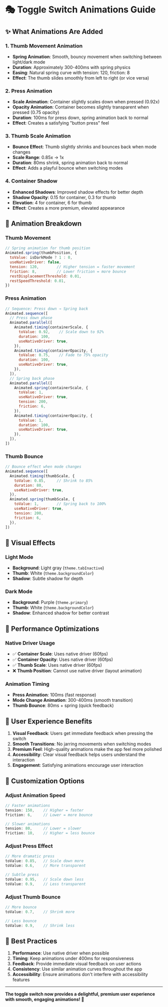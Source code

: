# 🎭 Toggle Switch Animations Guide

## ✨ What Animations Are Added

### 1. **Thumb Movement Animation**
- **Spring Animation**: Smooth, bouncy movement when switching between light/dark mode
- **Duration**: Approximately 300-400ms with spring physics
- **Easing**: Natural spring curve with tension: 120, friction: 8
- **Effect**: The thumb slides smoothly from left to right (or vice versa)

### 2. **Press Animation**
- **Scale Animation**: Container slightly scales down when pressed (0.92x)
- **Opacity Animation**: Container becomes slightly transparent when pressed (0.75 opacity)
- **Duration**: 100ms for press down, spring animation back to normal
- **Effect**: Creates a satisfying "button press" feel

### 3. **Thumb Scale Animation**
- **Bounce Effect**: Thumb slightly shrinks and bounces back when mode changes
- **Scale Range**: 0.85x → 1x
- **Duration**: 80ms shrink, spring animation back to normal
- **Effect**: Adds a playful bounce when switching modes

### 4. **Container Shadow**
- **Enhanced Shadows**: Improved shadow effects for better depth
- **Shadow Opacity**: 0.15 for container, 0.3 for thumb
- **Elevation**: 4 for container, 6 for thumb
- **Effect**: Creates a more premium, elevated appearance

## 🎯 Animation Breakdown

### **Thumb Movement**
```javascript
// Spring animation for thumb position
Animated.spring(thumbPosition, {
  toValue: isDarkMode ? 1 : 0,
  useNativeDriver: false,
  tension: 120,        // Higher tension = faster movement
  friction: 8,         // Lower friction = more bounce
  restDisplacementThreshold: 0.01,
  restSpeedThreshold: 0.01,
})
```

### **Press Animation**
```javascript
// Sequence: Press down → Spring back
Animated.sequence([
  // Press down phase
  Animated.parallel([
    Animated.timing(containerScale, {
      toValue: 0.92,    // Scale down to 92%
      duration: 100,
      useNativeDriver: true,
    }),
    Animated.timing(containerOpacity, {
      toValue: 0.75,    // Fade to 75% opacity
      duration: 100,
      useNativeDriver: true,
    }),
  ]),
  // Spring back phase
  Animated.parallel([
    Animated.spring(containerScale, {
      toValue: 1,
      useNativeDriver: true,
      tension: 200,
      friction: 6,
    }),
    Animated.timing(containerOpacity, {
      toValue: 1,
      duration: 100,
      useNativeDriver: true,
    }),
  ]),
])
```

### **Thumb Bounce**
```javascript
// Bounce effect when mode changes
Animated.sequence([
  Animated.timing(thumbScale, {
    toValue: 0.85,     // Shrink to 85%
    duration: 80,
    useNativeDriver: true,
  }),
  Animated.spring(thumbScale, {
    toValue: 1,        // Spring back to 100%
    useNativeDriver: true,
    tension: 200,
    friction: 6,
  }),
])
```

## 🎨 Visual Effects

### **Light Mode**
- **Background**: Light gray (`theme.tabInactive`)
- **Thumb**: White (`theme.backgroundColor`)
- **Shadow**: Subtle shadow for depth

### **Dark Mode**
- **Background**: Purple (`theme.primary`)
- **Thumb**: White (`theme.backgroundColor`)
- **Shadow**: Enhanced shadow for better contrast

## 🚀 Performance Optimizations

### **Native Driver Usage**
- ✅ **Container Scale**: Uses native driver (60fps)
- ✅ **Container Opacity**: Uses native driver (60fps)
- ✅ **Thumb Scale**: Uses native driver (60fps)
- ❌ **Thumb Position**: Cannot use native driver (layout animation)

### **Animation Timing**
- **Press Animation**: 100ms (fast response)
- **Mode Change Animation**: 300-400ms (smooth transition)
- **Thumb Bounce**: 80ms + spring (quick feedback)

## 🎪 User Experience Benefits

1. **Visual Feedback**: Users get immediate feedback when pressing the switch
2. **Smooth Transitions**: No jarring movements when switching modes
3. **Premium Feel**: High-quality animations make the app feel more polished
4. **Accessibility**: Clear visual feedback helps users understand the interaction
5. **Engagement**: Satisfying animations encourage user interaction

## 🔧 Customization Options

### **Adjust Animation Speed**
```javascript
// Faster animations
tension: 150,    // Higher = faster
friction: 6,     // Lower = more bounce

// Slower animations
tension: 80,     // Lower = slower
friction: 10,    // Higher = less bounce
```

### **Adjust Press Effect**
```javascript
// More dramatic press
toValue: 0.85,   // Scale down more
toValue: 0.6,    // More transparent

// Subtle press
toValue: 0.95,   // Scale down less
toValue: 0.9,    // Less transparent
```

### **Adjust Thumb Bounce**
```javascript
// More bounce
toValue: 0.7,    // Shrink more

// Less bounce
toValue: 0.9,    // Shrink less
```

## 🎯 Best Practices

1. **Performance**: Use native driver when possible
2. **Timing**: Keep animations under 400ms for responsiveness
3. **Feedback**: Provide immediate visual feedback on user actions
4. **Consistency**: Use similar animation curves throughout the app
5. **Accessibility**: Ensure animations don't interfere with accessibility features

---

**The toggle switch now provides a delightful, premium user experience with smooth, engaging animations! 🌟**
